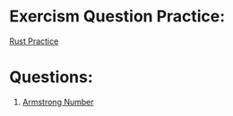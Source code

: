 # Exercism Question Practice: 

[Rust Practice](https://exercism.org/tracks/rust)

# Questions: 

1. [Armstrong Number](/00_Exercism/code_01.rs)